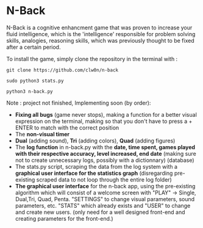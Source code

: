 # N-Back
N-Back is a cognitive enhancment game that was proven to increase your fluid intelligence, which is the 'intelligence' responsible for problem solving skills, analogies, reasoning skills, which was previously thought to be fixed after a certain period.

To install the game, simply clone the repository in the terminal
with :

``````````
git clone https://github.com/clw0n/n-back 

sudo python3 stats.py

python3 n-back.py

``````````

Note : project not finished, Implementing soon (by order):
  - __Fixing all bugs__ (game never stops), making a function for a better visual expression on the terminal, making so that you don't have to press a +       ENTER to match with the correct position
  - The __non-visual timer__
  - __Dual__ (adding sound), __Tri__ (adding colors), __Quad__ (adding figures) 
  - The __log function__ in n-back.py with the __date, time spent, games played with their respective accuracy, level increased, end date__ (making sure       not to create unnecessary logs, possibly with a dictionnary) (database)
  - The stats.py script, scraping the data from the log system with a __graphical user interface for the statistics graph__ (disregarding pre-existing         scraped data to not loop through the entire log folder)
  - __The graphical user interface__ for the n-back app, using the pre-existing algorithm which will consist of a welcome screen with "PLAY" -> Single,         Dual,Tri, Quad, Penta. "SETTINGS" to change visual parameters, sound parameters, etc. "STATS" which already exists and "USER" to change and create new
    users. (only need for a well designed front-end and creating parameters for the front-end.)
  
